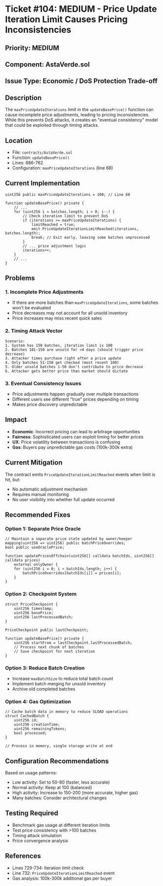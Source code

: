 # Ticket #104: MEDIUM - Price Update Iteration Limit Causes Pricing Inconsistencies

## Priority: MEDIUM

## Component: AstaVerde.sol

## Issue Type: Economic / DoS Protection Trade-off

## Description

The `maxPriceUpdateIterations` limit in the `updateBasePrice()` function can cause incomplete price adjustments, leading to pricing inconsistencies. While this prevents DoS attacks, it creates an "eventual consistency" model that could be exploited through timing attacks.

## Location

- File: `contracts/AstaVerde.sol`
- Function: `updateBasePrice()`
- Lines: 686-762
- Configuration: `maxPriceUpdateIterations` (line 68)

## Current Implementation

```solidity
uint256 public maxPriceUpdateIterations = 100; // Line 68

function updateBasePrice() private {
    // ...
    for (uint256 i = batches.length; i > 0; i--) {
        // Check iteration limit to prevent DoS
        if (iterations >= maxPriceUpdateIterations) {
            limitReached = true;
            emit PriceUpdateIterationLimitReached(iterations, batches.length);
            break; // Exit early, leaving some batches unprocessed
        }
        // ... price adjustment logic
        iterations++;
    }
    // ...
}
```

## Problems

### 1. Incomplete Price Adjustments

- If there are more batches than `maxPriceUpdateIterations`, some batches won't be evaluated
- Price decreases may not account for all unsold inventory
- Price increases may miss recent quick sales

### 2. Timing Attack Vector

```
Scenario:
1. System has 150 batches, iteration limit is 100
2. Batches 101-150 are unsold for >4 days (should trigger price decrease)
3. Attacker times purchase right after a price update
4. Only batches 51-150 get checked (most recent 100)
5. Older unsold batches 1-50 don't contribute to price decrease
6. Attacker gets better price than market should dictate
```

### 3. Eventual Consistency Issues

- Price adjustments happen gradually over multiple transactions
- Different users see different "true" prices depending on timing
- Makes price discovery unpredictable

## Impact

- **Economic**: Incorrect pricing can lead to arbitrage opportunities
- **Fairness**: Sophisticated users can exploit timing for better prices
- **UX**: Price volatility between transactions is confusing
- **Gas**: Buyers pay unpredictable gas costs (100k-300k extra)

## Current Mitigation

The contract emits `PriceUpdateIterationLimitReached` events when limit is hit, but:

- No automatic adjustment mechanism
- Requires manual monitoring
- No user visibility into whether full update occurred

## Recommended Fixes

### Option 1: Separate Price Oracle

```solidity
// Maintain a separate price state updated by owner/keeper
mapping(uint256 => uint256) public batchPriceOverrides;
bool public useOraclePrice;

function updatePricesOffchain(uint256[] calldata batchIds, uint256[] calldata prices)
    external onlyOwner {
    for (uint256 i = 0; i < batchIds.length; i++) {
        batchPriceOverrides[batchIds[i]] = prices[i];
    }
}
```

### Option 2: Checkpoint System

```solidity
struct PriceCheckpoint {
    uint256 timestamp;
    uint256 basePrice;
    uint256 lastProcessedBatch;
}

PriceCheckpoint public lastCheckpoint;

function updateBasePrice() private {
    uint256 startFrom = lastCheckpoint.lastProcessedBatch;
    // Process next chunk of batches
    // Save checkpoint for next iteration
}
```

### Option 3: Reduce Batch Creation

- Increase `maxBatchSize` to reduce total batch count
- Implement batch merging for unsold inventory
- Archive old completed batches

### Option 4: Gas Optimization

```solidity
// Cache batch data in memory to reduce SLOAD operations
struct CachedBatch {
    uint256 id;
    uint256 creationTime;
    uint256 remainingTokens;
    bool processed;
}

// Process in memory, single storage write at end
```

## Configuration Recommendations

Based on usage patterns:

- Low activity: Set to 50-80 (faster, less accurate)
- Normal activity: Keep at 100 (balanced)
- High activity: Increase to 150-200 (more accurate, higher gas)
- Many batches: Consider architectural changes

## Testing Required

- Benchmark gas usage at different iteration limits
- Test price consistency with >100 batches
- Timing attack simulation
- Price convergence analysis

## References

- Lines 729-734: Iteration limit check
- Line 732: `PriceUpdateIterationLimitReached` event
- Gas analysis: 100k-300k additional gas per buyer
